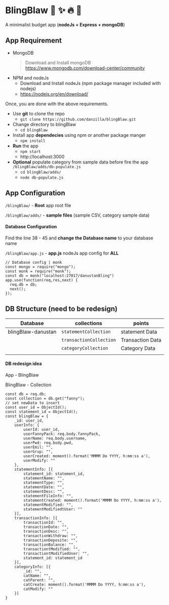 # BlingBlaw  :green_heart: :sparkles: :fire: :tada:
A minimalist budget app (**nodeJs + Express + mongoDB**)

## App Requirement
- MongoDB
	> Download and Install mongoDB
	> https://www.mongodb.com/download-center/community
- NPM and nodeJs
	* Download and Install nodeJs (npm package manager included with nodejs)
	* https://nodejs.org/en/download/

Once, you are done with the above requirements.
- Use **git** to clone the repo
	* `git clone https://github.com/danzilla/blingBlaw.git`
- Change directory to blingBlaw
	* `cd blingBlaw`
- Install app **dependecies** using npm or another package manger
	* `npm install`
- **Run** the app
	* `npm start`
	* http://localhost:3000
- **Optional** populate category from sample data before fire the app `/blingBlaw/adds/db-populate.js`
	* `cd blingBlaw/adds/`
	* `node db-populate.js`

## App Configuration

`/blingBlaw/` - **Root** app root file

`/blingBlaw/adds/` - **sample files** (sample CSV, category sample data)


#### Database Configuration

 Find the line 	38 - 45 and **change the Database name** to your database name

`/blingBlaw/app.js` - **app.js** nodeJs app config for **ALL**

~~~
// Database config | monk
const mongo = require("mongo");
const monk = require("monk");
const db = monk("localhost:27017/danustanBling")
app.use(function(req,res,next) {
  req.db = db;
  next();
});
~~~

## DB Structure (need to be redesign)
|Database  |             collections             |       points                  |
|----------------|-------------------------------|-----------------------------|
|blingBlaw-danustan|`statementCollection`            |statement Data          |
|          |`transactionCollection`            |Transaction Data            |
|          |`categoryCollection`|Category Data|
|                |                          |                         |


#### DB redesign idea
App - BlingBlaw

BlingBlaw - Collection

~~~
const db = req.db;
const collection = db.get("fanny");
// set newData to insert
const user_id = ObjectId();
const statement_id = ObjectId();
const blingBlaw = {
	_id: user_id,
	userInfo: {
		userId: user_id,
		userFannyPack: req.body.fannyPack,
		userName: req.body.username,
		userPwd: req.body.pwd,
		userEmil: "",
		userGrup: "",
		userCreated: moment().format('MMMM Do YYYY, h:mm:ss a'),
		userModify: ""
	},
	statementInfo: [{
		statement_id: statement_id,
		statementName: "",
		statementType: "",
		statementDate: "",
		statementDesc: "",
		statementFileInfo: "",
		statementCreated: moment().format('MMMM Do YYYY, h:mm:ss a'),
		statementModified: "",
		statementModifiedtUser: ""
	}],
	transactionInfo: [{
		transactionId: "",
		transactionDate: "",
		transactionDesc: "",
		transactionWithdraw: "",
		transactionDeposite: "",
		transactionBalance: "",
		transactiontModified: "",
		transactiontModifiedUser: "",
		statement_id: statement_id
	}],
	categoryInfo: [{
		_id: "",
		catName: "",
		catParent: "",
		catCreate: moment().format('MMMM Do YYYY, h:mm:ss a'),
		catModify: ""
	}]
}
~~~
